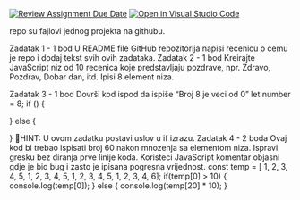 [![Review Assignment Due Date](https://classroom.github.com/assets/deadline-readme-button-24ddc0f5d75046c5622901739e7c5dd533143b0c8e959d652212380cedb1ea36.svg)](https://classroom.github.com/a/CKb7nnxI)
[![Open in Visual Studio Code](https://classroom.github.com/assets/open-in-vscode-718a45dd9cf7e7f842a935f5ebbe5719a5e09af4491e668f4dbf3b35d5cca122.svg)](https://classroom.github.com/online_ide?assignment_repo_id=13320522&assignment_repo_type=AssignmentRepo)

repo su fajlovi jednog projekta na githubu.

Zadatak 1  - 1 bod
U README file GitHub repozitorija napisi recenicu o cemu je repo i dodaj tekst svih ovih zadataka.
Zadatak 2  - 1 bod
Kreirajte JavaScript niz od 10 recenica koje predstavljaju pozdrave, npr. Zdravo, Pozdrav, Dobar dan, itd.
Ipisi 8 element niza.

Zadatak 3  - 1 bod
Dovrši kod ispod da ispiše “Broj 8 je veci od 0”
let number = 8;
if () {
  
} else {
  
}
🌟HINT: U ovom zadatku postavi uslov u if izrazu.
Zadatak 4  - 2 boda
Ovaj kod bi trebao ispisati broj 60 nakon mnozenja sa elementom niza. Ispravi gresku bez diranja prve linije koda. Koristeci JavaScript komentar objasni gdje je bio bug i zasto je ipisana pogresna vrijednost.
const temp = [ 1, 2, 3, 4, 5, 1, 2, 3, 4, 5, 1, 2, 3, 4, 5, 1, 2, 3, 4, 6];
if(temp[0] > 10)
{
  console.log(temp[0]);
} else {
  console.log(temp[20] * 10);
}
